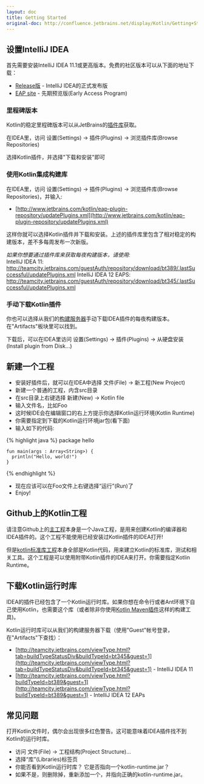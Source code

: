```yaml
---
layout: doc
title: Getting Started
original-doc: http://confluence.jetbrains.net/display/Kotlin/Getting+Started
---
```


## 设置IntelliJ IDEA

首先需要安装IntelliJ IDEA 11.1或更高版本。免费的社区版本可以从下面的地址下载：

* [Release版](http://www.jetbrains.com/idea/) - IntelliJ IDEA的正式发布版
* [EAP site](http://www.jetbrains.com/idea/eap) - 先期预览版(Early Access Program) 

### 里程碑版本

Kotlin的稳定里程碑版本可以从JetBrains的[插件库](http://www.jetbrains.com/idea/plugins/index.html)获取。

在IDEA里，访问 设置(Settings) -> 插件(Plugins) -> 浏览插件库(Browse Repositories)

选择Kotlin插件，并选择"下载和安装"即可


### 使用Kotlin集成构建库

在IDEA里，访问 设置(Settings) -> 插件(Plugins) -> 浏览插件库(Browse Repositories)，并输入:

* [http://www.jetbrains.com/kotlin/eap-plugin-repository/updatePlugins.xml](http://www.jetbrains.com/kotlin/eap-plugin-repository/updatePlugins.xml)

这样你就可以选择Kotlin插件并下载和安装。上述的插件库里包含了相对稳定的构建版本，差不多每周发布一次新版。



<div class="warn">
  <em>如果你想要通过插件库来获取每夜构建版本，请使用:</em><br/>
  IntelliJ IDEA 11: <a href="http://teamcity.jetbrains.com/guestAuth/repository/download/bt389/.lastSuccessful/updatePlugins.xml">http://teamcity.jetbrains.com/guestAuth/repository/download/bt389/.lastSuccessful/updatePlugins.xml</a>
  IntelliJ IDEA 12 EAPS: <a href="http://teamcity.jetbrains.com/guestAuth/repository/download/bt345/.lastSuccessful/updatePlugins.xml">http://teamcity.jetbrains.com/guestAuth/repository/download/bt345/.lastSuccessful/updatePlugins.xml</a>
</div>


### 手动下载Kotlin插件

你也可以选择从我们的[构建服务器](http://teamcity.jetbrains.com/viewType.html?tab=buildTypeStatusDiv&buildTypeId=bt345&guest=1)手动下载IDEA插件的每夜构建版本。在"Artifacts"板块里可以找到。

下载后，可以在IDEA里访问 设置(Settings) -> 插件(Plugins) -> 从硬盘安装(Install plugin from Disk...)


## 新建一个工程


* 安装好插件后，就可以在IDEA中选择 文件(File) -> 新工程(New Project)
* 新建一个普通的工程，内含src目录
* 在src目录上右键选择 新建(New) -> Kotlin file
* 输入文件名，比如Foo
* 这时候IDE会在编辑窗口的右上方提示你选择Kotlin运行环境(Kotlin Runtime)
* 你需要指定到下载的Kotlin运行环境jar包(看下面)
* 输入如下的代码:

{% highlight java %}
    package hello

    fun main(args : Array<String>) {
      println("Hello, world!")
    }
{% endhighlight %}

* 现在应该可以在Foo文件上右键选择“运行”(Run)了
* Enjoy!


## Github上的Kotlin工程

请注意Github上的[主工程](https://github.com/JetBrains/kotlin)本身是一个Java工程，是用来创建Kotlin的编译器和IDEA插件的。这个工程不能使用已经安装过Kotlin插件的IDEA打开!


但是[kotlin标准库工程](https://github.com/JetBrains/kotlin/tree/master/libraries)本身全部是Kotlin代码，用来建立Kotlin的标准库，测试和相关工具。这个工程是可以使用附带Kotlin插件的IDEA来打开。你需要指定Kotlin Runtime。


## 下载Kotlin运行时库

IDEA的插件已经包含了一个Kotlin运行时库。如果你想在命令行或者Ant环境下自己使用Kotlin，也需要这个库（或者除非你使用[Kotlin Maven插件](http://confluence.jetbrains.net/display/Kotlin/Kotlin+Build+Tools#KotlinBuildTools-Maven)这样的构建工具)。

Kotlin运行时库可以从我们的构建服务器下载（使用"Guest"帐号登录，在"Artifacts"下查找）：

* [http://teamcity.jetbrains.com/viewType.html?tab=buildTypeStatusDiv&buildTypeId=bt345&guest=1](http://teamcity.jetbrains.com/viewType.html?tab=buildTypeStatusDiv&buildTypeId=bt345&guest=1) - IntelliJ IDEA 11  
* [http://teamcity.jetbrains.com/viewType.html?buildTypeId=bt389&guest=1](http://teamcity.jetbrains.com/viewType.html?buildTypeId=bt389&guest=1) - IntelliJ IDEA 12 EAPs


## 常见问题

打开Kotlin文件时，偶尔会出现很多红色警告。这可能意味着IDEA插件找不到Kotlin的运行时库。

* 访问 文件(File) -> 工程结构(Project Structure)...
* 选择“库”(Libraries)标签页
* 你能否看到Kotlin运行时库？ 它是否指向一个kotlin-runtime.jar？ 
* 如果不是，则删除掉，重新添加一个，并指向正确的kotlin-runtime.jar。




